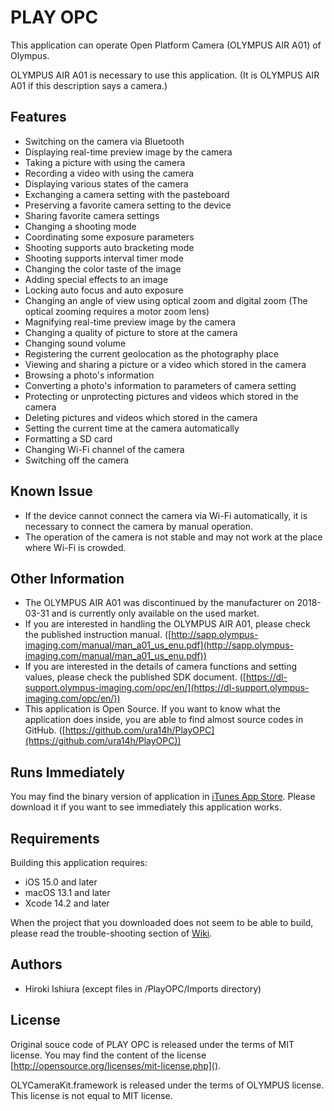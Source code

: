 # PLAY OPC

This application can operate Open Platform Camera (OLYMPUS AIR A01) of Olympus.

OLYMPUS AIR A01 is necessary to use this application.
(It is OLYMPUS AIR A01 if this description says a camera.)

## Features

* Switching on the camera via Bluetooth
* Displaying real-time preview image by the camera
* Taking a picture with using the camera
* Recording a video with using the camera
* Displaying various states of the camera
* Exchanging a camera setting with the pasteboard
* Preserving a favorite camera setting to the device
* Sharing favorite camera settings
* Changing a shooting mode
* Coordinating some exposure parameters
* Shooting supports auto bracketing mode
* Shooting supports interval timer mode
* Changing the color taste of the image
* Adding special effects to an image
* Locking auto focus and auto exposure
* Changing an angle of view using optical zoom and digital zoom (The optical zooming requires a motor zoom lens)
* Magnifying real-time preview image by the camera
* Changing a quality of picture to store at the camera
* Changing sound volume
* Registering the current geolocation as the photography place
* Viewing and sharing a picture or a video which stored in the camera
* Browsing a photo's information
* Converting a photo's information to parameters of camera setting
* Protecting or unprotecting pictures and videos which stored in the camera
* Deleting pictures and videos which stored in the camera
* Setting the current time at the camera automatically
* Formatting a SD card
* Changing Wi-Fi channel of the camera
* Switching off the camera

## Known Issue

* If the device cannot connect the camera via Wi-Fi automatically, it is necessary to connect the camera by manual operation.
* The operation of the camera is not stable and may not work at the place where Wi-Fi is crowded.

## Other Information

* The OLYMPUS AIR A01 was discontinued by the manufacturer on 2018-03-31 and is currently only available on the used market.
* If you are interested in handling the OLYMPUS AIR A01, please check the published instruction manual. ([http://sapp.olympus-imaging.com/manual/man_a01_us_enu.pdf](http://sapp.olympus-imaging.com/manual/man_a01_us_enu.pdf))
* If you are interested in the details of camera functions and setting values, please check the published SDK document. ([https://dl-support.olympus-imaging.com/opc/en/](https://dl-support.olympus-imaging.com/opc/en/))
* This application is Open Source. If you want to know what the application does inside, you are able to find almost source codes in GitHub. ([https://github.com/ura14h/PlayOPC](https://github.com/ura14h/PlayOPC))

## Runs Immediately

You may find the binary version of application in [iTunes App Store](https://itunes.apple.com/app/play-opc/id999316498). Please download it if you want to see immediately this application works. 

## Requirements

Building this application requires:

* iOS 15.0 and later
* macOS 13.1 and later
* Xcode 14.2 and later

When the project that you downloaded does not seem to be able to build, please read the trouble-shooting section of [Wiki](https://github.com/ura14h/PlayOPC/wiki).

## Authors

* Hiroki Ishiura (except files in /PlayOPC/Imports directory)

## License

Original souce code of PLAY OPC is released under the terms of MIT license. You may find the content of the license [http://opensource.org/licenses/mit-license.php]().

OLYCameraKit.framework is released under the terms of OLYMPUS license. This license is not equal to MIT license.
